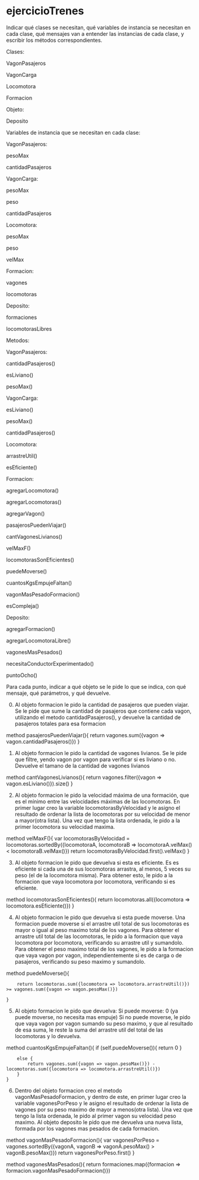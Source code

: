# ejercicioTrenes


Indicar qué clases se necesitan, qué variables de instancia se necesitan en cada clase, qué mensajes van a entender las instancias de cada clase, y escribir los métodos correspondientes.

Clases:

VagonPasajeros

VagonCarga

Locomotora

Formacion

Objeto:

Deposito

Variables de instancia que se necesitan en cada clase:

VagonPasajeros:

pesoMax

cantidadPasajeros

VagonCarga:

pesoMax

peso

cantidadPasajeros

Locomotora:

pesoMax

peso

velMax

Formacion:

vagones

locomotoras

Deposito:

formaciones

locomotorasLibres

Metodos:

VagonPasajeros:

cantidadPasajeros()

esLiviano()

pesoMax()

VagonCarga:

esLiviano()

pesoMax()

cantidadPasajeros()

Locomotora:

arrastreUtil()

esEficiente()

Formacion:

agregarLocomotora()

agregarLocomotoras()

agregarVagon()

pasajerosPuedenViajar()

cantVagonesLivianos()

velMaxF()

locomotorasSonEficientes()

puedeMoverse()

cuantosKgsEmpujeFaltan()

vagonMasPesadoFormacion()

esCompleja()

Deposito:

agregarFormacion()

agregarLocomotoraLibre()

vagonesMasPesados()

necesitaConductorExperimentado()

puntoOcho()


Para cada punto, indicar a qué objeto se le pide lo que se indica, con qué mensaje, qué parámetros, y qué devuelve.

0) Al objeto formacion le pido la cantidad de pasajeros que pueden viajar. Se le pide que sume la cantidad de pasajeros que contiene cada vagon, utilizando el metodo cantidadPasajeros(), y devuelve la cantidad de pasajeros totales para esa formacion

method pasajerosPuedenViajar(){
		return vagones.sum({vagon => vagon.cantidadPasajeros()})
	}
  
1) Al objeto formacion le pido la cantidad de vagones livianos. Se le pide que filtre, yendo vagon por vagon para verificar si es liviano o no. Devuelve el tamano de la cantidad de vagones livianos

method cantVagonesLivianos(){
		return vagones.filter({vagon => vagon.esLiviano()}).size()
	}
  
2) Al objeto formacion le pido la velocidad máxima de una formación, que es el mínimo entre las velocidades máximas de las locomotoras. En primer lugar creo la variable locomotorasByVelocidad y le asigno el resultado de ordenar la lista de locomotoras por su velocidad de menor a mayor(otra lista). Una vez que tengo la lista ordenada, le pido a la primer locomotora su velocidad maxima.
  
  method velMaxF(){
	var locomotorasByVelocidad = locomotoras.sortedBy({locomotoraA, locomotoraB => locomotoraA.velMax() < locomotoraB.velMax()})
	return locomotorasByVelocidad.first().velMax()
	}
  
3) Al objeto formacion le pido que devuelva si esta es eficiente. Es es eficiente si cada una de sus locomotoras arrastra, al menos, 5 veces su peso (el de la locomotora misma). Para obtener esto, le pido a la formacion que vaya locomotora por locomotora, verificando si es eficiente.

method locomotorasSonEficientes(){
		return locomotoras.all({locomotora => locomotora.esEficiente()})
	}

4) Al objeto formacion le pido que devuelva si esta puede moverse. Una formacion puede moverse si el arrastre util total de sus locomotoras es mayor o igual al peso maximo total de los vagones. Para obtener el arrastre util total de las locomotoras, le pido a la formacion que vaya locomotora por locomotora, verificando su arrastre util y sumandolo. Para obtener el peso maximo total de los vagones, le pido a la formacion que vaya vagon por vagon, independientemente si es de carga o de pasajeros, verificando su peso maximo y sumandolo. 

method puedeMoverse(){
		
		return locomotoras.sum({locomotora => locomotora.arrastreUtil()}) >= vagones.sum({vagon => vagon.pesoMax()})
		
	}

5) Al objeto formacion le pido que devuelva:
Si puede moverse: 0 (ya puede moverse, no necesita mas empuje)
Si no puede moverse, le pido que vaya vagon por vagon sumando su peso maximo, y que al resultado de esa suma, le reste la suma del arrastre util del total de las locomotoras y lo devuelva.

method cuantosKgsEmpujeFaltan(){
		if (self.puedeMoverse()){
			return 0
			 }
		
		else {
			return vagones.sum({vagon => vagon.pesoMax()}) - locomotoras.sum({locomotora => locomotora.arrastreUtil()})
		}	
	}
	
6) Dentro del objeto formacion creo el metodo vagonMasPesadoFormacion, y dentro de este, en primer lugar creo la variable vagonesPorPeso y le asigno el resultado de ordenar la lista de vagones por su peso maximo de mayor a menos(otra lista). Una vez que tengo la lista ordenada, le pido al primer vagon su velocidad peso maximo.
Al objeto deposito le pido que me devuelva una nueva lista, formada por los vagones mas pesados de cada formacion.

method vagonMasPesadoFormacion(){
		var vagonesPorPeso = vagones.sortedBy({vagonA, vagonB => vagonA.pesoMax() > vagonB.pesoMax()})
		return vagonesPorPeso.first()
	}

method vagonesMasPesados(){
	return formaciones.map({formacion => formacion.vagonMasPesadoFormacion()})
		

